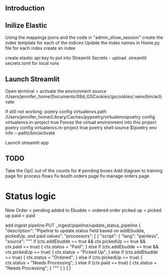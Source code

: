 ## Introduction

## Inilize Elastic
Using the mappings jsons and the code in "admin_show_session" create the index template for each of the indices
Update the index names in Home.py file
for each index create an index

create elastic api key to put into Streamlit Secrets - upload .streamlit secrets.toml for local runs

## Launch Streamlit
Open terminal > 
activate the environment
source /Users/jennifer_home/Documents/08d_GSCookies/gscookies/.venv/bin/activate

if still not working:
poetry config virtualenvs.path
/Users/jennifer_home/Library/Caches/pypoetry/virtualenvspoetry config virtualenvs.in-project true
Forces the virtual environment into this project
poetry config virtualenvs.in-project true
poetry shell
source $(poetry env info --path)/bin/activate

Launch streamlit app

## TODO
Take the OpC out of the counts for # pending boxes
Add diagram to training page for process flows
fix booth orders page
fix manage orders page

# Status logic
New Order = pending
added to Ebudde = ordered
order picked up = picked up
paid = paid


add ingest pipeline
PUT _ingest/pipeline/update_status_pipeline
{
  "description": "Pipeline to update status field based on addEbudde, pickedUp, and paid values",
  "processors": [
    {
      "script": {
        "lang": "painless",
        "source": """
          if (ctx.addEbudde == true && ctx.pickedUp == true && ctx.paid == true) {
            ctx.status = "Paid";
          } else if (ctx.addEbudde == true && ctx.pickedUp == true) {
            ctx.status = "Picked Up";
          } else if (ctx.addEbudde == true) {
            ctx.status = "Ordered";
          } else if (ctx.pickedUp == true) {
            ctx.status = "Needs Processing";
          } else if (ctx.paid == true) {
            ctx.status = "Needs Processing";
          }
        """
      }
    }
  ]
}
